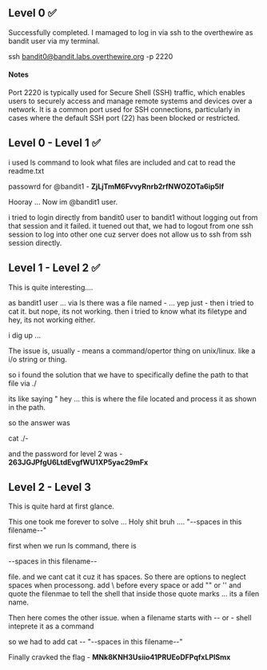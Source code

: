 ## Level 0 ✅ 

Successfully completed. I mamaged to log in via ssh to the overthewire as bandit user via my terminal.

ssh bandit0@bandit.labs.overthewire.org -p 2220

#### Notes 
Port 2220 is typically used for Secure Shell (SSH) traffic, which enables users to securely access and manage remote systems and devices over a network. It is a common port used for SSH connections, particularly in cases where the default SSH port (22) has been blocked or restricted.

## Level 0 - Level 1 ✅ 

i used ls command to look what files are included and cat to read the readme.txt

passowrd for @bandit1 - **ZjLjTmM6FvvyRnrb2rfNWOZOTa6ip5If**

Hooray ... Now im @bandit1 user.

i tried to login directly from bandit0 user to bandit1 without logging out from that session and it failed. it tuened out that, we had to logout from one ssh session to log into other one cuz server does not allow us to ssh from ssh session directly. 

## Level 1 - Level 2 ✅ 

This is quite interesting.... 

as bandit1 user ... via ls there was a file named - ... yep just -
then i tried to cat it. but nope, its not working.
then i tried to know what its filetype and hey, its not working either.

i dig up ... 

The issue is, usually - means a command/opertor thing on unix/linux. like a i/o string or thing. 

so i found the solution that we have to specifically define the path to that file via ./ 

its like saying " hey ... this is where the file located and process it as shown in the path.

so the answer was

cat ./- 

and the password for level 2 was - **263JGJPfgU6LtdEvgfWU1XP5yac29mFx**

## Level 2 - Level 3

This is quite hard at first glance. 

This one took me forever to solve ... Holy shit bruh .... "--spaces in this filename--"


first when we run ls command, there is 

--spaces in this filename--

file. and we cant cat it cuz it has spaces.
So there are options to neglect spaces when processong. add \ before every space or add "" or '' and quote the filenmae to tell the shell that inside those quote marks ... its a filen name.

Then here comes the other issue.
when a filename starts with -- or -
shell inteprete it as a command

so we had to add 
cat -- "--spaces in this filename--"

Finally cravked the flag - **MNk8KNH3Usiio41PRUEoDFPqfxLPlSmx**


